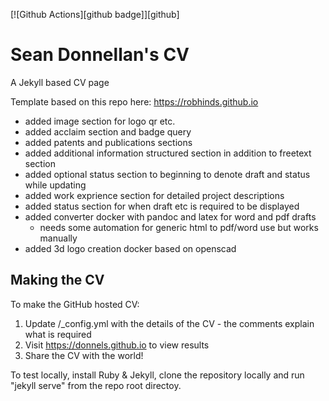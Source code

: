 [![Github Actions][github badge]][github]
# Sean Donnellan's CV
A Jekyll based CV page

Template based on this repo here: https://robhinds.github.io

- added image section for logo qr etc.
- added acclaim section and badge query
- added patents and publications sections
- added additional information structured section in addition to freetext section
- added optional status section to beginning to denote draft and status while updating
- added work exprience section for detailed project descriptions  
- added status section for when draft etc is required to be displayed
- added converter docker with pandoc and latex for word and pdf drafts
  - needs some automation for generic html to pdf/word use but works manually
- added 3d logo creation docker based on openscad

## Making the CV

To make the GitHub hosted CV:

1. Update /_config.yml with the details of the CV - the comments explain what is required
2. Visit https://donnels.github.io to view results
3. Share the CV with the world!

To test locally, install Ruby & Jekyll, clone the repository locally and run "jekyll serve" from the repo root directoy.
